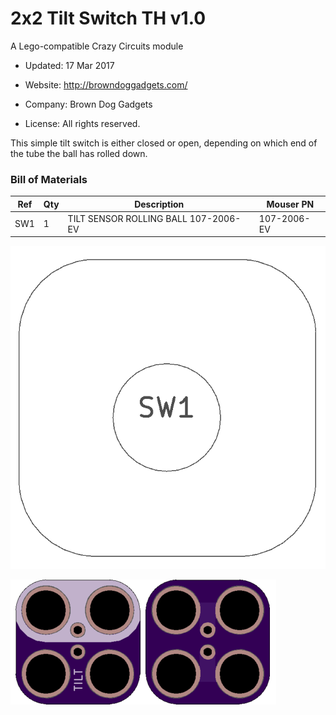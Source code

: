 <!--- start title --->
# 2x2 Tilt Switch TH v1.0
A Lego-compatible Crazy Circuits module

- Updated: 17 Mar 2017

- Website: http://browndoggadgets.com/
- Company: Brown Dog Gadgets
- License: All rights reserved.
<!--- end title --->

This simple tilt switch is either closed or open, depending on which end of the tube the ball has rolled down.

<!--- bom start --->
### Bill of Materials

|Ref|Qty|Description|Mouser PN|
|---|---|-----------|------|
|SW1|1|TILT SENSOR ROLLING BALL 107-2006-EV|107-2006-EV|


<!--- bom end --->
![Assembly Diagram](assembly.png)

![Gerber Preview](preview.png)

